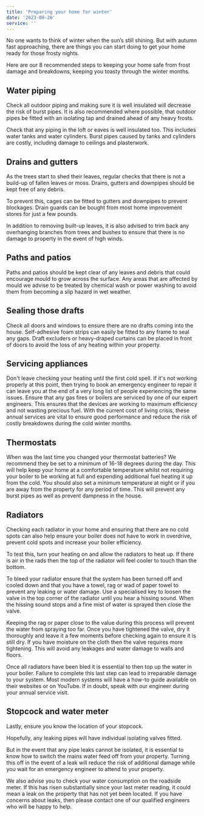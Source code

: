 ```yaml
---
title: 'Preparing your home for winter'
date: '2023-08-26'
service: ''
---
```


No one wants to think of winter when the sun’s still shining. But with autumn fast approaching, there are things you can start doing to get your home ready for those frosty nights.

Here are our 8 recommended steps to keeping your home safe from frost damage and breakdowns, keeping you toasty through the winter months.

## Water piping

Check all outdoor piping and making sure it is well insulated will decrease the risk of burst pipes. It is also recommended where possible, that outdoor pipes be fitted with an isolating tap and drained ahead of any heavy frosts.

Check that any piping in the loft or eaves is well insulated too. This includes water tanks and water cylinders. Burst pipes caused by tanks and cylinders are costly, including damage to ceilings and plasterwork.

## Drains and gutters

As the trees start to shed their leaves, regular checks that there is not a build-up of fallen leaves or moss. Drains, gutters and downpipes should be kept free of any debris.

To prevent this, cages can be fitted to gutters and downpipes to prevent blockages. Drain guards can be bought from most home improvement stores for just a few pounds.

In addition to removing built-up leaves, it is also advised to trim back any overhanging branches from trees and bushes to ensure that there is no damage to property in the event of high winds.

## Paths and patios

Paths and patios should be kept clear of any leaves and debris that could encourage mould to grow across the surface. Any areas that are affected by mould we advise to be treated by chemical wash or power washing to avoid them from becoming a slip hazard in wet weather.

## Sealing those drafts

Check all doors and windows to ensure there are no drafts coming into the house. Self-adhesive foam strips can easily be fitted to any frame to seal any gaps. Draft excluders or heavy-draped curtains can be placed in front of doors to avoid the loss of any heating within your property.

## Servicing appliances

Don't leave checking your heating until the first cold spell. If it's not working properly at this point, then trying to book an emergency engineer to repair it can leave you at the end of a very long list of people experiencing the same issues.
Ensure that any gas fires or boilers are serviced by one of our expert engineers.
This ensures that the devices are working to maximum efficiency and not wasting precious fuel. With the current cost of living crisis, these annual services are vital to ensure good performance and reduce the risk of costly breakdowns during the cold winter months.

## Thermostats

When was the last time you changed your thermostat batteries? We recommend they be set to a minimum of 16-18 degrees during the day. This will help keep your home at a comfortable temperature whilst not requiring your boiler to be working at full and expending additional fuel heating it up from the cold.
You should also set a minimum temperature at night or if you are away from the property for any period of time. This will prevent any burst pipes as well as prevent dampness in the house.

## Radiators

Checking each radiator in your home and ensuring that there are no cold spots can also help ensure your boiler does not have to work in overdrive, prevent cold spots and increase your boiler efficiency.

To test this, turn your heating on and allow the radiators to heat up. If there is air in the rads then the top of the radiator will feel cooler to touch than the bottom.

To bleed your radiator ensure that the system has been turned off and cooled down and that you have a towel, rag or wad of paper towel to prevent any leaking or water damage. Use a specialised key to loosen the valve in the top corner of the radiator until you hear a hissing sound. When the hissing sound stops and a fine mist of water is sprayed then close the valve.

Keeping the rag or paper close to the value during this process will prevent the water from spraying too far. Once you have tightened the valve, dry it thoroughly and leave it a few moments before checking again to ensure it is still dry. If you have moisture on the cloth then the valve requires more tightening. This will avoid any leakages and water damage to walls and floors.

Once all radiators have been bled it is essential to then top up the water in your boiler. Failure to complete this last step can lead to irreparable damage to your system. Most modern systems will have a how-to guide available on their websites or on YouTube.
If in doubt, speak with our engineer during your annual service visit.

## Stopcock and water meter

Lastly, ensure you know the location of your stopcock.

Hopefully, any leaking pipes will have individual isolating valves fitted.

But in the event that any pipe leaks cannot be isolated, it is essential to know how to switch the mains water feed off from your property. Turning this off in the event of a leak will reduce the risk of additional damage while you wait for an emergency engineer to attend to your property.

We also advise you to check your water consumption on the roadside meter. If this has risen substantially since your last meter reading, it could mean a leak on the property that has not yet been located. If you have concerns about leaks, then please contact one of our qualified engineers who will be happy to help.
